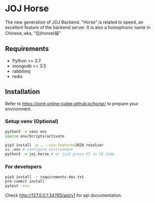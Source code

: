 # JOJ Horse

The new generation of JOJ Backend. "Horse" is related to speed, an excellent feature of the backend server. It is also a homophonic name in Chinese, aka, "后(horse)端"

## Requirements

+ Python >= 3.7
+ mongodb >= 3.5
+ rabbitmq
+ redis

## Installation

Refer to <https://joint-online-judge.github.io/horse/> to prepare your environment.

### Setup venv (Optional)

```bash
python3 -m venv env
source env/Scripts/activate
```

```bash
pip3 install -e . --use-feature=2020-resolver
vi .env # configure environment
python3 -m joj.horse # or just press F5 in VS Code
```

### For developers

```bash
pip3 install -r requirements-dev.txt
pre-commit install
pytest -svv
```

Check <http://127.0.0.1:34765/api/v1> for api documentation.
